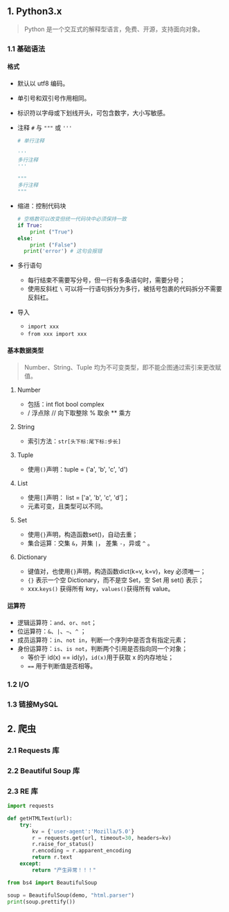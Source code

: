 ## 1. Python3.x

> Python 是一个交互式的解释型语言，免费、开源，支持面向对象。

### 1.1 基础语法

#### 格式

- 默认以 utf8 编码。
- 单引号和双引号作用相同。
- 标识符以字母或下划线开头，可包含数字，大小写敏感。

- 注释 `#` 与 `"""` 或 `'''`

  ```python
  # 单行注释
  
  '''
  多行注释
  '''
  
  """
  多行注释
  """
  ```

- 缩进：控制代码块

  ```python
  # 空格数可以改变但统一代码块中必须保持一致
  if True:
      print ("True")
  else:
      print ("False")
    print('error') # 这句会报错
  ```

- 多行语句

  - 每行结束不需要写分号，但一行有多条语句时，需要分号；
  - 使用反斜杠 `\` 可以将一行语句拆分为多行，被括号包裹的代码拆分不需要反斜杠。

- 导入
  - `import xxx`
  - `from xxx import xxx`

#### 基本数据类型

> Number、String、Tuple 均为不可变类型，即不能企图通过索引来更改赋值。

1. Number 
   - 包括：int flot bool complex
   - / 浮点除  // 向下取整除  % 取余   \** 乘方

2. String
   - 索引方法：`str[头下标:尾下标:步长]`

3. Tuple
   - 使用`()`声明：tuple = ('a', 'b', 'c', 'd')

4. List
   - 使用`[]`声明： list = ['a', 'b', 'c', 'd']；
   - 元素可变，且类型可以不同。

5. Set
   - 使用`{}`声明，构造函数set()，自动去重；
   - 集合运算：交集 `&`，并集 `|`， 差集 `-`，异或 `^` 。

6. Dictionary
   - 键值对，也使用`{}`声明，构造函数dict(k=v, k=v)，key 必须唯一；
   - `{}` 表示一个空 Dictionary，而不是空 Set，空 Set 用 set() 表示；
   - xxx.`keys()` 获得所有 key，`values()`获得所有 value。

#### 运算符

- 逻辑运算符：`and`、`or`、`not`；
- 位运算符：`&`、`|`、`~`、`^` ；
- 成员运算符：`in`、`not in`，判断一个序列中是否含有指定元素；
- 身份运算符：`is`、`is not`，判断两个引用是否指向同一个对象；
  - 等价于 id(x) == id(y)，`id(x)`用于获取 x 的内存地址；
  - `==` 用于判断值是否相等。

### 1.2 I/O



### 1.3 链接MySQL



## 2. 爬虫

### 2.1 Requests 库



### 2.2 Beautiful Soup 库



### 2.3 RE 库

```python
import requests

def getHTMLText(url):
    try:
        kv = {'user-agent':'Mozilla/5.0'}
        r = requests.get(url, timeout=30, headers=kv)
        r.raise_for_status()
        r.encoding = r.apparent_encoding
        return r.text
    except:
        return "产生异常！！！"
```



```python
from bs4 import BeautifulSoup

soup = BeautifulSoup(demo, "html.parser")
print(soup.prettify())
```



